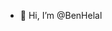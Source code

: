 - 👋 Hi, I’m @BenHelal

<!---
BenHelal/BenHelal is a ✨ special ✨ repository because its `README.md` (this file) appears on your GitHub profile.
You can click the Preview link to take a look at your changes.
--->
